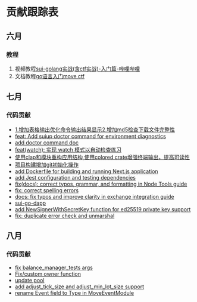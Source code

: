 # 贡献跟踪表
## 六月
### 教程

1. 视频教程[sui-golang实战(含ctf实战)-入门篇-哔哩哔哩](https://b23.tv/CbTlC34)
2. 文档教程[go语言入门move ctf](https://learnblockchain.cn/article/17090)

## 七月
### 代码贡献
* [1.增加表格输出优化命令输出结果显示2.增加md5检查下载文件完整性](https://github.com/MystenLabs/suiup/pull/56)
* [feat: Add suiup doctor command for environment diagnostics](https://github.com/MystenLabs/suiup/pull/71)
* [add doctor command doc](https://github.com/MystenLabs/suiup/pull/80)
* [feat(watch): 实现 watch 模式以自动检查练习](https://github.com/hoh-zone/movelings/pull/2)
* [使用clap和模块重构应用结构,使用colored crate增强终端输出，提高可读性](https://github.com/hoh-zone/movelings/pull/3)
* [项目构建增加git初始化操作](https://github.com/hoh-zone/Nextjs-Sui-Dapp-Template/pull/16)
* [add Dockerfile for building and running Next.js application](https://github.com/hoh-zone/Nextjs-Sui-Dapp-Template/pull/17)
* [add Jest configuration and testing dependencies](https://github.com/hoh-zone/Nextjs-Sui-Dapp-Template/pull/19)
* [fix(docs): correct typos, grammar, and formatting in Node Tools guide](https://github.com/MystenLabs/sui/pull/22863)
* [fix: correct spelling errors](https://github.com/MystenLabs/sui/pull/22891)
* [docs: fix typos and improve clarity in exchange integration guide](https://github.com/MystenLabs/sui/pull/22890)
* [sui-go-dapp](https://github.com/pwh-pwh/sui-go-dapp)
* [add NewSignerWithSecretKey function for ed25519 private key support ](https://github.com/block-vision/sui-go-sdk/pull/63)
* [fix: duplicate error check and unmarshal](https://github.com/block-vision/sui-go-sdk/pull/66)

## 八月
### 代码贡献
* [fix balance_manager_tests args](https://github.com/hoh-zone/sui-deepbookv3/pull/9)
* [Fix/custom owner function](https://github.com/hoh-zone/sui-deepbookv3/pull/10)
* [update pool](https://github.com/hoh-zone/sui-deepbookv3/pull/11)
* [add adjust_tick_size and adjust_min_lot_size support](https://github.com/hoh-zone/sui-deepbookv3/pull/12)
* [rename Event field to Type in MoveEventModule](https://github.com/block-vision/sui-go-sdk/pull/69)
